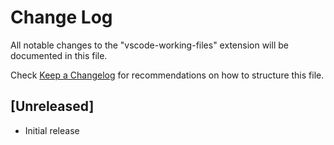 # Change Log

All notable changes to the "vscode-working-files" extension will be documented in this file.

Check [Keep a Changelog](http://keepachangelog.com/) for recommendations on how to structure this file.

## [Unreleased]

- Initial release